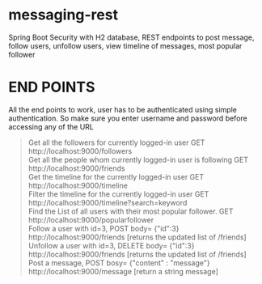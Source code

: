 # messaging-rest  
Spring Boot Security with H2 database, REST endpoints to post message, follow users, unfollow users, view timeline of messages, most popular follower  

# END POINTS  
All the end points to work, user has to be authenticated using simple authentication. So make sure you enter username and password before accessing any of the URL

> Get all the followers for currently logged-in user GET http://localhost:9000/followers  
> Get all the people whom currently logged-in user is following GET http://localhost:9000/friends  
> Get the timeline for the currently logged-in user  GET http://localhost:9000/timeline  
> Filter the timeline for the currently logged-in user GET http://localhost:9000/timeline?search=keyword  
> Find the List of all users with their most popular follower. GET http://localhost:9000/popularfollower  
> Follow a user with id=3, POST body= {"id":3} http://localhost:9000/friends [returns the updated list of /friends]  
> Unfollow a user with id=3, DELETE body= {"id":3} http://localhost:9000/friends [returns the updated list of /friends]  
> Post a message, POST bosy= {"content" : "message"} http://localhost:9000/message [return a string message]  


